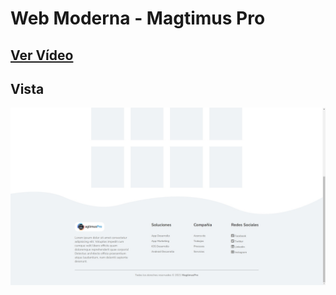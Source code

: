 # Web Moderna - Magtimus Pro

## [Ver Vídeo](https://www.youtube.com/playlist?list=PLAFTVct4TDOYZng3n--k_HXcDA9pWwjVt)
## Vista
![View](view.jpg)